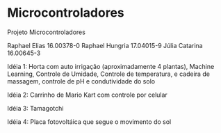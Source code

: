 # Microcontroladores
Projeto Microcontroladores

Raphael Elias 	16.00378-0
Raphael Hungria 17.04015-9
Júlia Catarina	16.00645-3

Idéia 1: 
Horta com auto irrigação (aproximadamente 4 plantas), Machine Learning, Controle de Umidade, Controle de temperatura, e cadeira de massagem, controle de pH e condutividade do solo

Idéia 2:
Carrinho de Mario Kart com controle por celular

Idéia 3: 
Tamagotchi

Idéia 4:
Placa fotovoltáica que segue o movimento do sol
